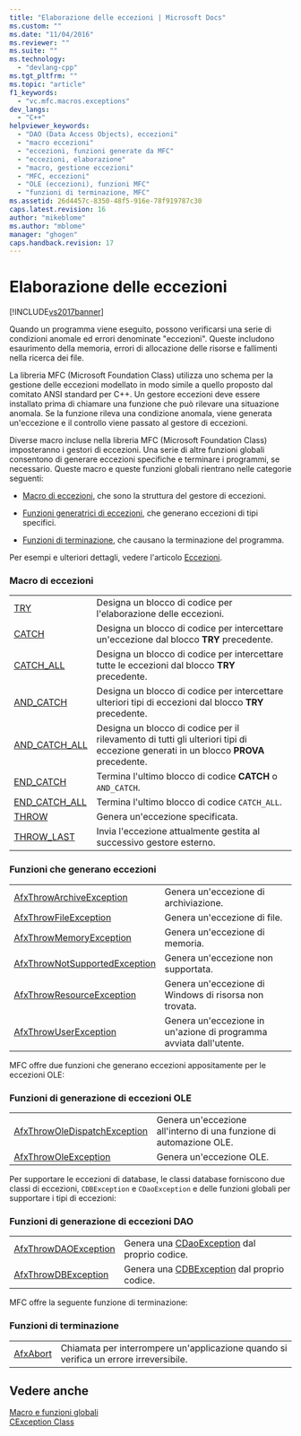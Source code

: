```yaml
---
title: "Elaborazione delle eccezioni | Microsoft Docs"
ms.custom: ""
ms.date: "11/04/2016"
ms.reviewer: ""
ms.suite: ""
ms.technology: 
  - "devlang-cpp"
ms.tgt_pltfrm: ""
ms.topic: "article"
f1_keywords: 
  - "vc.mfc.macros.exceptions"
dev_langs: 
  - "C++"
helpviewer_keywords: 
  - "DAO (Data Access Objects), eccezioni"
  - "macro eccezioni"
  - "eccezioni, funzioni generate da MFC"
  - "eccezioni, elaborazione"
  - "macro, gestione eccezioni"
  - "MFC, eccezioni"
  - "OLE (eccezioni), funzioni MFC"
  - "funzioni di terminazione, MFC"
ms.assetid: 26d4457c-8350-48f5-916e-78f919787c30
caps.latest.revision: 16
author: "mikeblome"
ms.author: "mblome"
manager: "ghogen"
caps.handback.revision: 17
---
```

# Elaborazione delle eccezioni
[!INCLUDE[vs2017banner](../../assembler/inline/includes/vs2017banner.md)]

Quando un programma viene eseguito, possono verificarsi una serie di condizioni anomale ed errori denominate "eccezioni".  Queste includono esaurimento della memoria, errori di allocazione delle risorse e fallimenti nella ricerca dei file.  
  
 La libreria MFC \(Microsoft Foundation Class\) utilizza uno schema per la gestione delle eccezioni modellato in modo simile a quello proposto dal comitato ANSI standard per C\+\+.  Un gestore eccezioni deve essere installato prima di chiamare una funzione che può rilevare una situazione anomala.  Se la funzione rileva una condizione anomala, viene generata un'eccezione e il controllo viene passato al gestore di eccezioni.  
  
 Diverse macro incluse nella libreria MFC \(Microsoft Foundation Class\) imposteranno i gestori di eccezioni.  Una serie di altre funzioni globali consentono di generare eccezioni specifiche e terminare i programmi, se necessario.  Queste macro e queste funzioni globali rientrano nelle categorie seguenti:  
  
-   [Macro di eccezioni](#_mfc_exception_macros), che sono la struttura del gestore di eccezioni.  
  
-   [Funzioni generatrici di eccezioni](#_mfc_exception.2d.throwing_functions), che generano eccezioni di tipi specifici.  
  
-   [Funzioni di terminazione](#_mfc_termination_functions), che causano la terminazione del programma.  
  
 Per esempi e ulteriori dettagli, vedere l'articolo [Eccezioni](../../mfc/exception-handling-in-mfc.md).  
  
### Macro di eccezioni  
  
|||  
|-|-|  
|[TRY](../Topic/TRY.md)|Designa un blocco di codice per l'elaborazione delle eccezioni.|  
|[CATCH](../Topic/CATCH.md)|Designa un blocco di codice per intercettare un'eccezione dal blocco **TRY** precedente.|  
|[CATCH\_ALL](../Topic/CATCH_ALL.md)|Designa un blocco di codice per intercettare tutte le eccezioni dal blocco **TRY** precedente.|  
|[AND\_CATCH](../Topic/AND_CATCH.md)|Designa un blocco di codice per intercettare ulteriori tipi di eccezioni dal blocco **TRY** precedente.|  
|[AND\_CATCH\_ALL](../Topic/AND_CATCH_ALL.md)|Designa un blocco di codice per il rilevamento di tutti gli ulteriori tipi di eccezione generati in un blocco **PROVA** precedente.|  
|[END\_CATCH](../Topic/END_CATCH.md)|Termina l'ultimo blocco di codice **CATCH** o `AND_CATCH`.|  
|[END\_CATCH\_ALL](../Topic/END_CATCH_ALL.md)|Termina l'ultimo blocco di codice `CATCH_ALL`.|  
|[THROW](../Topic/THROW%20\(MFC\).md)|Genera un'eccezione specificata.|  
|[THROW\_LAST](../Topic/THROW_LAST.md)|Invia l'eccezione attualmente gestita al successivo gestore esterno.|  
  
### Funzioni che generano eccezioni  
  
|||  
|-|-|  
|[AfxThrowArchiveException](../Topic/AfxThrowArchiveException.md)|Genera un'eccezione di archiviazione.|  
|[AfxThrowFileException](../Topic/AfxThrowFileException.md)|Genera un'eccezione di file.|  
|[AfxThrowMemoryException](../Topic/AfxThrowMemoryException.md)|Genera un'eccezione di memoria.|  
|[AfxThrowNotSupportedException](../Topic/AfxThrowNotSupportedException.md)|Genera un'eccezione non supportata.|  
|[AfxThrowResourceException](../Topic/AfxThrowResourceException.md)|Genera un'eccezione di Windows di risorsa non trovata.|  
|[AfxThrowUserException](../Topic/AfxThrowUserException.md)|Genera un'eccezione in un'azione di programma avviata dall'utente.|  
  
 MFC offre due funzioni che generano eccezioni appositamente per le eccezioni OLE:  
  
### Funzioni di generazione di eccezioni OLE  
  
|||  
|-|-|  
|[AfxThrowOleDispatchException](../Topic/AfxThrowOleDispatchException.md)|Genera un'eccezione all'interno di una funzione di automazione OLE.|  
|[AfxThrowOleException](../Topic/AfxThrowOleException.md)|Genera un'eccezione OLE.|  
  
 Per supportare le eccezioni di database, le classi database forniscono due classi di eccezioni, `CDBException` e `CDaoException` e delle funzioni globali per supportare i tipi di eccezioni:  
  
### Funzioni di generazione di eccezioni DAO  
  
|||  
|-|-|  
|[AfxThrowDAOException](../Topic/AfxThrowDaoException.md)|Genera una [CDaoException](../../mfc/reference/cdaoexception-class.md) dal proprio codice.|  
|[AfxThrowDBException](../Topic/AfxThrowDBException.md)|Genera una [CDBException](../../mfc/reference/cdbexception-class.md) dal proprio codice.|  
  
 MFC offre la seguente funzione di terminazione:  
  
### Funzioni di terminazione  
  
|||  
|-|-|  
|[AfxAbort](../Topic/AfxAbort.md)|Chiamata per interrompere un'applicazione quando si verifica un errore irreversibile.|  
  
## Vedere anche  
 [Macro e funzioni globali](../../mfc/reference/mfc-macros-and-globals.md)   
 [CException Class](../../mfc/reference/cexception-class.md)